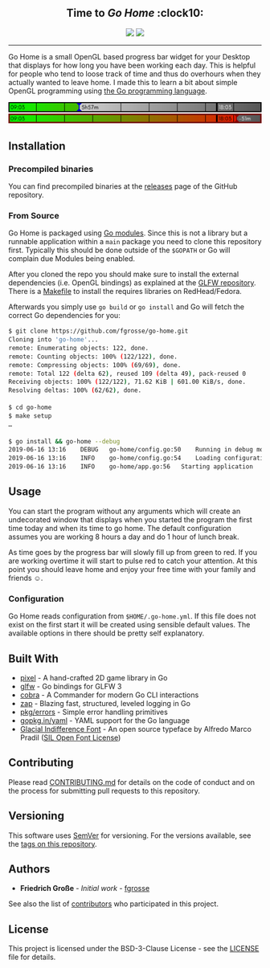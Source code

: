<h2 align="center">Time to <i>Go Home</i> :clock10:</h2>
<p align="center">
	<a href="https://github.com/fgrosse/go-home/releases"><img src="https://img.shields.io/github/tag/fgrosse/go-home.svg?label=version&color=brightgreen"></a>
	<a href="https://github.com/fgrosse/go-home/blob/master/LICENSE"><img src="https://img.shields.io/badge/license-BSD--3--Clause-blue.svg"></a>
</p>

---

Go Home is a small OpenGL based progress bar widget for your Desktop that
displays for how long you have been working each day. This is helpful for people
who tend to loose track of time and thus do overhours when they actually wanted
to leave home. I made this to learn a bit about simple OpenGL programming using
[the Go programming language][go].

<p align="center">
<img src="assets/screenshot_01.png">
<img src="assets/screenshot_02.png">
</p>

## Installation

### Precompiled binaries

You can find precompiled binaries at the [releases] page of the GitHub
repository.

### From Source

Go Home is packaged using [Go modules][go-modules]. Since this is not a library
but a runnable application within a `main` package you need to clone this
repository first. Typically this should be done outside of the `$GOPATH` or Go
will complain due Modules being enabled.

After you cloned the repo you should make sure to install the external
dependencies (i.e. OpenGL bindings) as explained at the
[GLFW repository][external-deps]. There is a [Makefile](Makefile) to install the
requires libraries on RedHead/Fedora.

Afterwards you simply use `go build` or `go install` and Go will fetch the
correct Go dependencies for you:
 
```bash
$ git clone https://github.com/fgrosse/go-home.git
Cloning into 'go-home'...
remote: Enumerating objects: 122, done.
remote: Counting objects: 100% (122/122), done.
remote: Compressing objects: 100% (69/69), done.
remote: Total 122 (delta 62), reused 109 (delta 49), pack-reused 0
Receiving objects: 100% (122/122), 71.62 KiB | 601.00 KiB/s, done.
Resolving deltas: 100% (62/62), done.

$ cd go-home               
$ make setup
…

$ go install && go-home --debug
2019-06-16 13:16	DEBUG	go-home/config.go:50	Running in debug mode
2019-06-16 13:16	INFO	go-home/config.go:54	Loading configuration	{"path": "/home/fgrosse/.go-home.yml"}
2019-06-16 13:16	INFO	go-home/app.go:56	Starting application	{"config": {"check_in": "2019-06-16 12:18", "work_duration": "8h0m0s", "lunch_duration": "1h0m0s", "day_end": "20:00"}}
```

## Usage

You can start the program without any arguments which will create an
undecorated window that displays when you started the program the first time
today and when its time to go home. The default configuration assumes you are
working 8 hours a day and do 1 hour of lunch break.

As time goes by the progress bar will slowly fill up from green to red. If you 
are working overtime it will start to pulse red to catch your attention. At this
point you should leave home and enjoy your free time with your family and
friends :relaxed:.

### Configuration

Go Home reads configuration from `$HOME/.go-home.yml`. If this file does not
exist on the first start it will be created using sensible default values.
The available options in there should be pretty self explanatory.

## Built With

* [pixel](https://github.com/faiface/pixel) - A hand-crafted 2D game library in Go
* [glfw](https://github.com/go-gl/glfw) - Go bindings for GLFW 3
* [cobra](https://github.com/spf13/cobra) - A Commander for modern Go CLI interactions 
* [zap](https://github.com/uber-go/zap) - Blazing fast, structured, leveled logging in Go
* [pkg/errors](https://github.com/pkg/errors) - Simple error handling primitives
* [gopkg.in/yaml](https://gopkg.in/yaml.v3) - YAML support for the Go language 
* [Glacial Indifference Font](https://fontlibrary.org/en/font/glacial-indifference) - An open source typeface by Alfredo Marco Pradil ([SIL Open Font License](LICENSE_FONT))

## Contributing

Please read [CONTRIBUTING.md](CONTRIBUTING.md) for details on the code of
conduct and on the process for submitting pull requests to this repository.

## Versioning

This software uses [SemVer] for versioning.
For the versions available, see the [tags on this repository][tags]. 

## Authors

- **Friedrich Große** - *Initial work* - [fgrosse]

See also the list of [contributors] who participated in this project.

## License

This project is licensed under the BSD-3-Clause License - see the [LICENSE](LICENSE) file for details.

[releases]: https://github.com/fgrosse/go-home/releases
[external-deps]: https://github.com/go-gl/glfw/blob/master/README.md
[go]: https://golang.org
[go-modules]: https://github.com/golang/go/wiki/Modules
[SemVer]: http://semver.org
[tags]: https://github.com/fgrosse/go-home/tags
[fgrosse]: https://github.com/fgrosse
[contributors]: https://github.com/github.com/fgrosse/go-home/contributors
